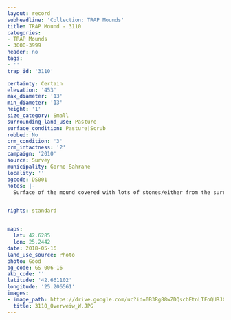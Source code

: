 ```yaml
---
layout: record
subheadline: 'Collection: TRAP Mounds'
title: TRAP Mound - 3110
categories:
- TRAP Mounds
- 3000-3999
header: no
tags:
- ''
trap_id: '3110'

certainty: Certain
elevation: '453'
max_diameter: '13'
min_diameter: '13'
height: '1'
size_category: Small
surrounding_land_use: Pasture
surface_condition: Pasture|Scrub
robbed: No
crm_condition: '3'
crm_intactness: '2'
campaign: '2010'
source: Survey
municipality: Gorno Sahrane
locality: ''
bgcode: DS001
notes: |-
  Surface of the mound covered with lots of stones/either from the surrounding pasture or from the mound.


rights: standard


maps:
  lat: 42.6285
  lon: 25.2442
date: 2018-05-16
land_use_source: Photo
photo: Good
bg_code: GS 006-16
akb_code: ''
latitude: '42.661102'
longitude: '25.206561'
images:
- image_path: https://drive.google.com/uc?id=0B3Rg88wZDQscbEtnLTFoQURJX1E
  title: 3110_Overweiw_W.JPG
---
```

